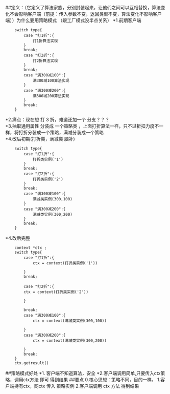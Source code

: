 ##定义：（它定义了算法家族，分别封装起来，让他们之间可以互相替换，算法变化不会影响客户端（前提：传入参数不变，返回类型不变，算法变化不影响客户端））为什么要用策略模式 （跟工厂模式没半点关系）
*1.前期客户端			
```
	switch type{
		case "打1折":{
			打1折算法实现
		}
		break;
		case "打2折":{
			打2折算法实现
		}
		break;
		case "满300减100":{
			满300减100算法实现
		}
		case "满300减200":{
			满300减200算法实现
		}
		break;
	}
```

*2.痛点：现在想 打 3 折，难道还加一个 分支？？？		
*3.抽取通用属性 分装成 一个策略类 ，上面打折算法一样，只不过折扣力度不一样，将打折分装成一个策略，满减分装成一个策略		
*4.改后初期(打折类，满减类 脑补)
```
	switch type{
		case "打1折":{
			打折类实例('1')
		}
		break;
		case "打2折":{
			打折类实例('2')
		}
		break;
		case "满300减100":{
			满减类实例(300,100)
		}
		case "满300减200":{
			满减类实例(300,200)
		}
		break;
	}
```
*4.改后完整
```
	context *ctx ;
	switch type{
		case "打1折":{
			ctx = context(打折类实例('1'))
			
		}
		break;
		
		case "打2折":{
		ctx = context(打折类实例('2'))
			
		}
		
		break;
		case "满300减100":{
			ctx = context(满减类实例(300,100))
			
		}
		case "满300减200":{
			ctx = context(满减类实例(300,200))
			
		}
		break;
	}
	ctx.getresult()
```
##策略模式好处
*1. 客户端不知道算法，安全
*2.客户端调用简单,只要传入ctx策略，调用ctx方法 即可 得到结果
##要点
0.核心思想：策略不同，目的一样。
1.客户端持有ctx，网ctx 传入 策略实例
2.客户端调用 ctx 方法 得到结果



